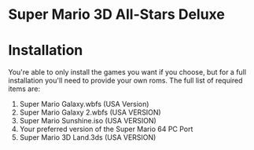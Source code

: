 # Super Mario 3D All-Stars Deluxe




# Installation
You're able to only install the games you want if you choose, but for a full installation you'll need to provide your own roms. The full list of required items are:
1. Super Mario Galaxy.wbfs (USA Version)
2. Super Mario Galaxy 2.wbfs (USA VERSION)
3. Super Mario Sunshine.iso (USA VERSION)
4. Your preferred version of the Super Mario 64 PC Port
5. Super Mario 3D Land.3ds (USA VERSION)
